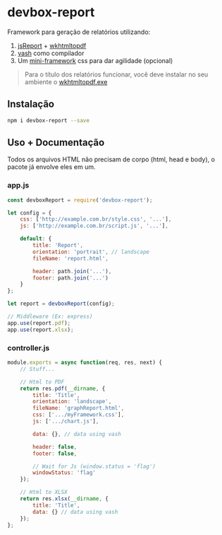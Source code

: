 # devbox-report

Framework para geração de relatórios utilizando:

1. [jsReport](https://jsreport.net/) + [wkhtmltopdf](https://wkhtmltopdf.org/)
2. [vash](https://www.npmjs.com/package/vash) como compilador
3. Um [mini-framework](https://github.com/LenonBordini/devbox-report/blob/master/lib/css/style.css) css para dar agilidade (opcional)

> Para o título dos relatórios funcionar, você deve instalar no seu ambiente o [wkhtmltopdf.exe](https://github.com/LenonBordini/devbox-report/blob/master/lib/wkhtmltopdf/wkhtmltopdf.exe)

## Instalação

```bash
npm i devbox-report --save
```

## Uso + Documentação

Todos os arquivos HTML não precisam de corpo (html, head e body), o pacote já envolve eles em um.

### app.js

```js
const devboxReport = require('devbox-report');

let config = {
    css: ['http://example.com.br/style.css', '...'],
    js: ['http://example.com.br/script.js', '...'],

    default: {
        title: 'Report',
        orientation: 'portrait', // landscape
        fileName: 'report.html',

        header: path.join('...'),
        footer: path.join('...')
    }
};

let report = devboxReport(config);

// Middleware (Ex: express)
app.use(report.pdf);
app.use(report.xlsx);
```

### controller.js

```js
module.exports = async function(req, res, next) {
    // Stuff...

    // Html to PDF
    return res.pdf(__dirname, {
        title: 'Title',
        orientation: 'landscape',
        fileName: 'graphReport.html',
        css: ['.../myFramework.css'],
        js: ['.../chart.js'],

        data: {}, // data using vash

        header: false,
        footer: false,

        // Wait for Js (window.status = 'flag')
        windowStatus: 'flag'
    });

    // Html to XLSX
    return res.xlsx(__dirname, {
        title: 'Title',
        data: {} // data using vash
    });
};
```
